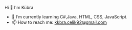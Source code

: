 Hi 👋 I'm Kübra
- 🌱 I’m currently learning C#,Java, HTML, CSS, JavaScript.
- 📫 How to reach me: kkbra.celik92@gmail.com

